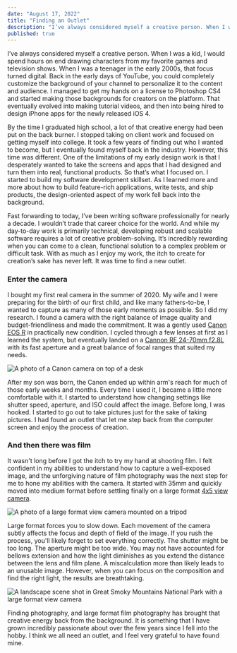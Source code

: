 ```yaml
---
date: "August 17, 2022"
title: "Finding an Outlet"
description: "I’ve always considered myself a creative person. When I was a kid, I would spend hours on end drawing characters from my favorite games and television shows. Over time that creative energy fell into the background. It was time for me to find a new outlet."
published: true
---
```

I’ve always considered myself a creative person. When I was a kid, I would spend hours on end drawing characters from my favorite games and television shows. When I was a teenager in the early 2000s, that focus turned digital. Back in the early days of YouTube, you could completely customize the background of your channel to personalize it to the content and audience. I managed to get my hands on a license to Photoshop CS4 and started making those backgrounds for creators on the platform. That eventually evolved into making tutorial videos, and then into being hired to design iPhone apps for the newly released iOS 4.

By the time I graduated high school, a lot of that creative energy had been put on the back burner. I stopped taking on client work and focused on getting myself into college. It took a few years of finding out who I wanted to become, but I eventually found myself back in the industry. However, this time was different. One of the limitations of my early design work is that I desperately wanted to take the screens and apps that I had designed and turn them into real, functional products. So that’s what I focused on. I started to build my software development skillset. As I learned more and more about how to build feature-rich applications, write tests, and ship products, the design-oriented aspect of my work fell back into the background.

Fast forwarding to today, I’ve been writing software professionally for nearly a decade. I wouldn’t trade that career choice for the world. And while my day-to-day work is primarily technical, developing robust and scalable software requires a lot of creative problem-solving. It’s incredibly rewarding when you can come to a clean, functional solution to a complex problem or difficult task. With as much as I enjoy my work, the itch to create for creation’s sake has never left. It was time to find a new outlet.

### Enter the camera
I bought my first real camera in the summer of 2020. My wife and I were preparing for the birth of our first child, and like many fathers-to-be, I wanted to capture as many of those early moments as possible. So I did my research. I found a camera with the right balance of image quality and budget-friendliness and made the commitment. It was a gently used [Canon EOS R](https://www.bhphotovideo.com/c/product/1433710-REG/canon_eos_r_mirrorless_digital.html) in practically new condition. I cycled through a few lenses at first as I learned the system, but eventually landed on a [Cannon RF 24-70mm f2.8L](https://www.bhphotovideo.com/c/product/1502500-REG/canon_3680c002_rf_24_70mm_f_2_8l_is.html) with its fast aperture and a great balance of focal ranges that suited my needs.
 
![A photo of a Canon camera on top of a desk](https://s3.us-east-2.amazonaws.com/reckart.blog-images/canon-1.jpeg)

After my son was born, the Canon ended up within arm's reach for much of those early weeks and months. Every time I used it, I became a little more comfortable with it. I started to understand how changing settings like shutter speed, aperture, and ISO could affect the image. Before long, I was hooked. I started to go out to take pictures just for the sake of taking pictures. I had found an outlet that let me step back from the computer screen and enjoy the process of creation.

### And then there was film
It wasn't long before I got the itch to try my hand at shooting film. I felt confident in my abilities to understand how to capture a well-exposed image, and the unforgiving nature of film photography was the next step for me to hone my abilities with the camera. It started with 35mm and quickly moved into medium format before settling finally on a large format [4x5 view camera](https://www.chamonixviewcamera.com/).

![A photo of a large format view camera mounted on a tripod](https://s3.us-east-2.amazonaws.com/reckart.blog-images/hyacinth-capture-2.jpeg)

Large format forces you to slow down. Each movement of the camera subtly affects the focus and depth of field of the image. If you rush the process, you'll likely forget to set everything correctly. The shutter might be too long. The aperture might be too wide. You may not have accounted for bellows extension and how the light diminishes as you extend the distance between the lens and film plane. A miscalculation more than likely leads to an unusable image. However, when you can focus on the composition and find the right light, the results are breathtaking.

![A landscape scene shot in Great Smoky Mountains National Park with a large format view camera](https://s3.us-east-2.amazonaws.com/reckart.blog-images/lorien-blog-2.jpg)

Finding photography, and large format film photography has brought that creative energy back from the background. It is something that I have grown incredibly passionate about over the few years since I fell into the hobby. I think we all need an outlet, and I feel very grateful to have found mine.